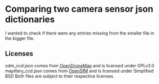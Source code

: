 # Comparing two camera sensor json dictionaries
I wanted to check if there were any entries missing from the smaller file in the bigger file. 

## Licenses
odm_ccd.json comes from [OpenDroneMap](https://github.com/OpenDroneMap/OpenDroneMap) and is licensed under GPLv3.0 
mapillary_ccd.json comes from [OpenSfM](https://github.com/Mapillary/OpenSfM) and is licensed under Simplified BSD
Both files are subject to their respective licenses. 

